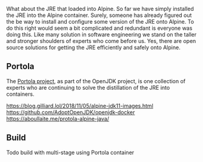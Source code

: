 What about the JRE that loaded into Alpine. So far we have simply installed the JRE into the Alpine container. Surely, someone has already figured out the be way to install and configure some version of the JRE onto Alpine. To do this right would seem a bit complicated and redundant is everyone was doing this. Like many solution in software engineering we stand on the taller and stronger shoulders of experts who come before us. Yes, there are open source solutions for getting the JRE efficiently and safely onto Alpine.

## Portola ##

The [Portola project](https://openjdk.java.net/projects/portola/), as part of the OpenJDK project, is one collection of experts who are continuing to solve the distillation of the JRE into containers.

https://blog.gilliard.lol/2018/11/05/alpine-jdk11-images.html
https://github.com/AdoptOpenJDK/openjdk-docker
https://aboullaite.me/protola-alpine-java/


## Build ##

Todo build with multi-stage using Portola container

